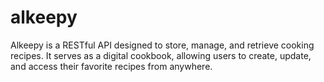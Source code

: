 # alkeepy
Alkeepy is a RESTful API designed to store, manage, and retrieve cooking recipes. It serves as a digital cookbook, allowing users to create, update, and access their favorite recipes from anywhere.
